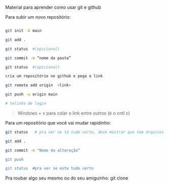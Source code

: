 Material para aprender como usar git e github

Para subir um novo repositório:

```bash

git init -b main

git add .

git status  #(opicional)

git commit -m “nome da pasta”

git status  #(opicional)

cria um repositório no github e pega o link

git remote add origin  <link>

git push -u origin main

# telinha de login
```

> Windows + v para colar o link entre outros (é o cntl c)

Para um repositório que você vai mudar rapidinho:

```bash
git status   # pra ver se tá tudo certo, deve mostrar que tem arquivos não salvod

git add . 

git commit -m "Nome da alteração”     

git push

git status  #pra ver se esta tudo certo
```

Pra roubar algo seu mesmo ou do seu amiguinho:
git clone
